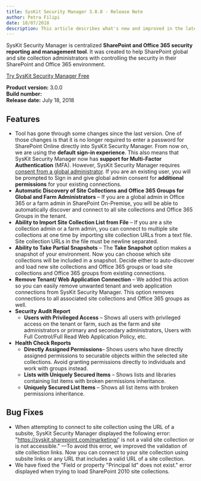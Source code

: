 ```yaml
---
title: SysKit Security Manager 3.0.0 - Release Note
author: Petra Filipi 
date: 18/07/2018 
description: This article describes what's new and improved in the latest version of SysKit Security Manager.
---
```


SysKit Security Manager is centralized __SharePoint and Office 365 security reporting and management tool__. It was created to help SharePoint global and site collection administrators with controlling the security in their SharePoint and Office 365 environment.

[Try SysKit Security Manager Free](https://www.syskit.com/products/security-manager/download/)

__Product version:__ 3.0.0  
__Build number:__      
__Release date:__ July 18, 2018  


## Features
* Tool has gone through some changes since the last version. One of those changes is that it is no longer required to enter a password for SharePoint Online directly into SysKit Security Manager. From now on, we are using the __default sign-in experience__. This also means that SysKit Security Manager now has __support for Multi-Factor Authentication__ (MFA). However, SysKit Security Manager requires [consent from a global administrator](internal/requirements/global-admin-consent). If you are an existing user, you will be prompted to Sign in and give global admin consent for __additional permissions__ for your existing connections. 
* __Automatic Discovery of Site Collections and Office 365 Groups for Global and Farm Administrators__ – If you are a global admin in Office 365 or a farm admin in SharePoint On-Premise, you will be able to automatically discover and connect to all site collections and Office 365 Groups in the tenant.
* __Ability to Import Site Collection List from File__ – If you are a site collection admin or a farm admin, you can connect to multiple site collections at one time by importing site collection URLs from a text file. Site collection URLs in the file must be newline separated.
* __Ability to Take Partial Snapshots__ – The __Take Snapshot__ option makes a snapshot of your environment. Now you can choose which site collections will be included in a snapshot. Decide either to auto-discover and load new site collections and Office 365 groups or load site collections and Office 365 groups from existing connections.
* __Remove Tenant/ Web Application Connection__ – We added this action so you can easily remove unwanted tenant and web application connections from SysKit Security Manager. This option removes connections to all associated site collections and Office 365 groups as well.
* __Security Audit Report__
    * __Users with Privileged Access__ – Shows all users with privileged access on the tenant or farm, such as the farm and site administrators or primary and secondary administrators, Users with Full Control/Full Read Web Application Policy, etc.
* __Health Check Reports__
    * __Directly Assigned Permissions__– Shows users who have directly assigned permissions to securable objects within the selected site collections. Avoid granting permissions directly to individuals and work with groups instead.
    * __Lists with Uniquely Secured Items__ – Shows lists and libraries containing list items with broken permissions inheritance.
    * __Uniquely Secured List Items__ – Shows all list items with broken permissions inheritance.

## Bug Fixes
* When attempting to connect to site collection using the URL of a subsite, SysKit Security Manager displayed the following error: "https://syskit.sharepoint.com/marketing/' is not a valid site collection or is not accessible." —To avoid this error, we improved the validation of site collection links. Now you can connect to your site collection using subsite links or any URL that includes a valid URL of a site collection.
* We have fixed the "Field or property "Principal Id" does not exist." error displayed when trying to load SharePoint 2010 site collections.

